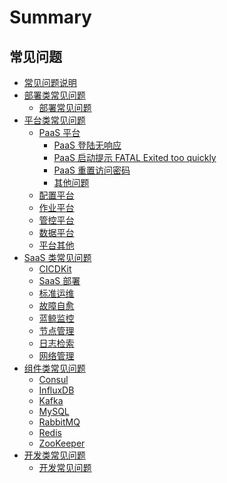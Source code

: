 # Summary

## 常见问题

* [常见问题说明](README.md)
* [部署类常见问题]()
    * [部署常见问题](部署/deploy.md)
* [平台类常见问题]()
    * [PaaS 平台]()
        * [PaaS 登陆无响应](平台/PaaS平台/faq1.md)
        * [PaaS 启动提示 FATAL Exited too quickly](平台/PaaS平台/faq2.md)
        * [PaaS 重置访问密码](平台/PaaS平台/faq3.md)
        * [其他问题](平台/PaaS平台/other.md)
    * [配置平台](平台/配置平台/cmdb.md)
    * [作业平台](平台/作业平台/job.md)
    * [管控平台](平台/管控平台/gse.md)
    * [数据平台](平台/数据平台/bkdata.md)
    * [平台其他](平台/平台其他/platform_other.md)
* [SaaS 类常见问题]()
    * [CICDKit](SaaS/bk_cicdkit.md)
    * [SaaS 部署](SaaS/bk_saas_deploy.md)
    * [标准运维](SaaS/bk_gcloud.md)
    * [故障自愈](SaaS/bk_fta_solutions.md)
    * [蓝鲸监控](SaaS/bk_monitor.md)
    * [节点管理](SaaS/bk_nodeman.md)
    * [日志检索](SaaS/bk_log_search.md)
    * [网络管理](SaaS/bk_network.md)
* [组件类常见问题]()
    * [Consul](组件/consul.md)
    * [InfluxDB](组件/influxdb.md)
    * [Kafka](组件/kafka.md)
    * [MySQL](组件/mysql.md)
    * [RabbitMQ](组件/rabbitmq.md)
    * [Redis](组件/redis.md)
    * [ZooKeeper](组件/zk.md)
* [开发类常见问题]()
    * [开发常见问题](开发/dev.md)

